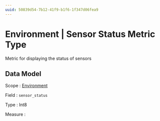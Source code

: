 ```yaml
---
uuid: 50839d54-7b12-41f9-b1f6-1f347d06fea9
---
```

# Environment | Sensor Status Metric Type

Metric for displaying the status of sensors

## Data Model

Scope
: [Environment](../metric-scopes-reference/environment.md)

Field
: `sensor_status`

Type
: Int8

Measure
: ` `
